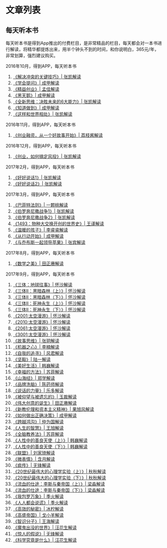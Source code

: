 文章列表
================

每天听本书
----------------

每天听本书是得到App推出的付费栏目，是非常精品的栏目，每天都会对一本书进行解读，将精华都提炼出来，用半个钟头不到的时间，和你说明白，365元/年，非常划算，强烈建议购买。

2016年10月，得到APP，每天听本书

1. [《解决冲突的关键技巧》| 张凯解读](changing-the-conversation-the-17.md)
2. [《学会提问》| 成甲解读](asking-the-right-question.md)
3. [《精益创业》| 孟佳解读](the-lean-startup.md)
4. [《黑天鹅》| 成甲解读](the-black-swan.md)
5. [《全新思维：决胜未来的6大能力》| 张凯解读](a-whole-new-mind.md)
6. [《知道做到》| 成甲解读](know-can-do.md)
7. [《这样和世界相处》| 张凯解读](a-challenge-to-manking.md)

2016年11月，得到APP，每天听本书

1. [《创业融资，从一个好故事开始》| 荔枝酱解读](the-six-secrets-of-raising-capital-an-insider-s-guide-for-entrepreneurs.md)

2016年12月，得到APP，每天听本书

1. [《创业，如何搞定风投》| 张凯解读](mastering-the-VC-game.md)

2017年2月，得到APP，每天听本书

1. [《好好说话1》| 张凯解读](good-communication-1.md)
2. [《好好说话2》| 张凯解读](good-communication-2.md)

2017年3月，得到APP，每天听本书

1. [《巴菲特法则》| 一颗桃解读](warren-buffett.md)
2. [《伯罗奔尼撒战争1》| 张凯解读](the-peloponnesian-war-1.md)
3. [《伯罗奔尼撒战争2》| 张凯解读](the-peloponnesian-war-2.md)
3. [《1493：物种大交换开创的世界史》| 王谨解读](1493-uncovering-the-new-world-columbus-created.md)
4. [《温暖的孩子》| 李睿睿解读](the-nurture-effect.md)
5. [《从行动开始》| 成甲解读](jinsei-o-kaeru-kodokagaku-serufu-manejimento.md)
6. [《与乔布斯一起领导苹果》| 张宾解读](leading-apple-with-steve-jobs.md)

2017年8月，得到APP，每天听本书

1. [《数学之美》| 田正赓解读](beauty-of-mathematics.md)

2017年9月，得到APP，每天听本书

1. [《三体：地球往事》| 怀沙解读](the-three-body-problem-1.md)
2. [《三体II：黑暗森林（上）》| 怀沙解读](the-three-body-problem-2-1.md)
3. [《三体II：黑暗森林（下）》| 怀沙解读](the-three-body-problem-2-2.md)
4. [《三体II：死神永生（上）》| 怀沙解读](the-three-body-problem-3-1.md)
5. [《三体II：死神永生（下）》| 怀沙解读](the-three-body-problem-3-2.md)
6. [《2001:太空漫游》| 怀沙解读](a-space-odyssey-2001.md)
7. [《2010:太空漫游》| 怀沙解读](a-space-odyssey-2010.md)
8. [《2061:太空漫游》| 怀沙解读](a-space-odyssey-2061.md)
9. [《3001:太空漫游》| 怀沙解读](a-space-odyssey-3001.md)
10. [《故事思维》| 张玥解读](the-story-factor.md)
11. [《机器之心》| 李楠解读](the-age-of-spiritual-machines.md)
12. [《自我的追寻》| 风君解读](man-for-himself.md)
13. [《坚毅》| 陆一解读](grit.md)
14. [《美好生活》| 韩巍解读](den-kultiverade-manniskan.md)
15. [《幸福的方法》| 苏菲解读](happier.md)
16. [《山海经》| 郑学解读](the-classic-of-mountains-and-seas.md)
17. [《品牌洗脑》| 陈药师解读](brand-washed.md)
18. [《说话的力量》| 乐多解读](words-that-works.md)
19. [《被仰望与被遗忘的》| 玉裁解读](fame-and-obscurity.md)
20. [《伟大创意的诞生》| 田正赓解读](where-good-ideas-come-from.md)
21. [《新教伦理和资本主义精神》| 果旭风解读](die-protestantische-ethik-und-der-geist-des-kapitalismus.md)
22. [《如何做出正确决策》| 成甲解读](sources-of-power-how-people-make-decisions.md)
23. [《跨越鸿沟》| 仲为国解读](crossing-the-chasm.md)
24. [《人生的智慧》| 王旭解读](the-wisdom-of-life.md)
25. [《全脑教养法》| 苏菲解读](the-whole-brain-child.md)
26. [《人性中的善良天使（上）》| 韩巍解读](the-better-angels-of-our-nature-1.md)
27. [《人性中的善良天使（下）》| 韩巍解读](the-better-angels-of-our-nature-2.md)
28. [《联盟》| 刘家琦解读](the-alliance.md)
29. [《微表情》| 含月解读](micro-expression.md)
30. [《疯传》| 无锋解读](contagious.md)
31. [《20世纪最伟大的心理学实验（上）》| 秋秋解读](opening-skinner-s-box-1.md)
32. [《20世纪最伟大的心理学实验（下）》| 秋秋解读](opening-skinner-s-box-2.md)
33. [《流血的仕途：李斯与秦帝国（上）》| 梁淼解读](liuxiedeshitu-1.md)
34. [《流血的仕途：李斯与秦帝国（下）》| 梁淼解读](liuxiedeshitu-2.md)
35. [《我包罗万象》| 季火解读](i-contain-multitudes.md)
36. [《人人都会说谎》| 季火解读](everybody-lies.md)
37. [《高效的秘密》| 冰柠解读](the-secrets-of-being-productive-in-life-and-business.md)
38. [《高盛帝国》| 戈小羊解读](the-partnership.md)
39. [《智识分子》| 王海解读](intellectural-thinking.md)
40. [《魔鬼出没的世界》| 汪花生解读](the-demon-haunted-world.md)
41. [《惊人的假说》| 无锋解读](astonishing-hypothesis.md)
42. [《科学究竟是什么》| 汪花生解读](what-is-this-thing-called-science.md)